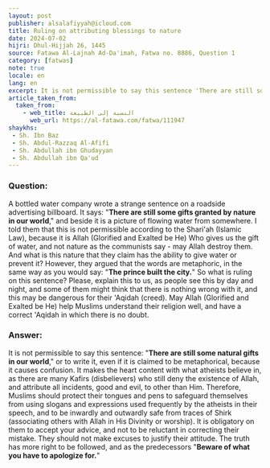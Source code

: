 ```yaml
---
layout: post
publisher: alsalafiyyah@icloud.com
title: Ruling on attributing blessings to nature
date: 2024-07-02
hijri: Dhul-Hijjah 26, 1445
source: Fatawa Al-Lajnah Ad-Da'imah, Fatwa no. 8886, Question 1
category: [fatwas]
note: true
locale: en
lang: en
excerpt: It is not permissible to say this sentence 'There are still some natural gifts in our world,' or to write it, even if it is claimed to be metaphorical, because it causes confusion.
article_taken_from: 
  taken_from:
    - web_title: النسبة إلى الطبيعة
      web_url: https://al-fatawa.com/fatwa/111947
shaykhs: 
 - Sh. Ibn Baz
 - Sh. Abdul-Razzaq Al-Afifi
 - Sh. Abdullah ibn Ghudayyan
 - Sh. Abdullah ibn Qa'ud
---
```

### Question: 
A bottled water company wrote a strange sentence on a roadside advertising billboard. It says: "**There are still some gifts granted by nature in our world**," and beside it is a picture of flowing water from somewhere. I told them that this is not permissible according to the Shari'ah (Islamic Law), because it is Allah (Glorified and Exalted be He) Who gives us the gift of water, and not nature as the communists say - may Allah destroy them. And what is this nature that they claim has the ability to give water or prevent it? However, they argued that the words are metaphoric, in the same way as you would say: "**The prince built the city.**" So what is ruling on this sentence? Please, explain this to us, as people see this by day and night, and some of them might think that there is nothing wrong with it, and this may be dangerous for their 'Aqidah (creed). May Allah (Glorified and Exalted be He) help Muslims understand their religion well, and have a correct 'Aqidah in which there is no doubt.

### Answer: 
It is not permissible to say this sentence: "**There are still some natural gifts in our world**," or to write it, even if it is claimed to be metaphorical, because it causes confusion. It makes the heart content with what atheists believe in, as there are many Kafirs (disbelievers) who still deny the existence of Allah, and attribute all incidents, good and evil, to other than Him. Therefore, Muslims should protect their tongues and pens to safeguard themselves from using slogans and expressions used frequently by the atheists in their speech, and to be inwardly and outwardly safe from traces of Shirk (associating others with Allah in His Divinity or worship). It is obligatory on them to accept your advice, and not to be reluctant in correcting their mistake. They should not make excuses to justify their attitude. The truth has more right to be followed, and as the predecessors "**Beware of what you have to apologize for.**" 
